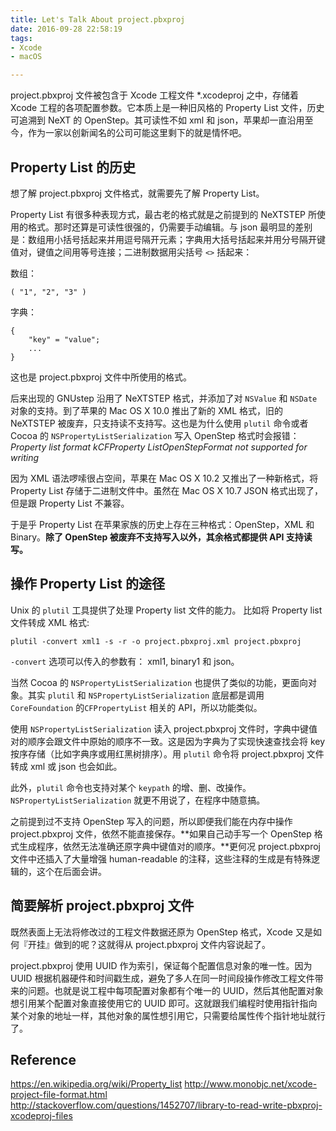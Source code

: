 ```yaml
---
title: Let's Talk About project.pbxproj
date: 2016-09-28 22:58:19
tags:
- Xcode
- macOS

---
```


project.pbxproj 文件被包含于 Xcode 工程文件 *.xcodeproj 之中，存储着 Xcode 工程的各项配置参数。它本质上是一种旧风格的 Property List 文件，历史可追溯到 NeXT 的 OpenStep。其可读性不如 xml 和 json，苹果却一直沿用至今，作为一家以创新闻名的公司可能这里剩下的就是情怀吧。

<!--more-->

## Property List 的历史

想了解 project.pbxproj 文件格式，就需要先了解 Property List。

Property List 有很多种表现方式，最古老的格式就是之前提到的 NeXTSTEP 所使用的格式。那时还算是可读性很强的，仍需要手动编辑。与 json 最明显的差别是：数组用小括号括起来并用逗号隔开元素；字典用大括号括起来并用分号隔开键值对，键值之间用等号连接；二进制数据用尖括号 `<>` 括起来：

数组：

```
( "1", "2", "3" )
```
字典：

```
{
    "key" = "value";
    ...
}
```

这也是 project.pbxproj 文件中所使用的格式。

后来出现的 GNUstep 沿用了 NeXTSTEP 格式，并添加了对 `NSValue` 和 `NSDate` 对象的支持。到了苹果的 Mac OS X 10.0 推出了新的 XML 格式，旧的 NeXTSTEP 被废弃，只支持读不支持写。这也是为什么使用 `plutil` 命令或者 Cocoa 的 `NSPropertyListSerialization` 写入 OpenStep 格式时会报错：*Property list format kCFProperty ListOpenStepFormat not supported for writing*

因为 XML 语法啰嗦很占空间，苹果在 Mac OS X 10.2 又推出了一种新格式，将 Property List 存储于二进制文件中。虽然在 Mac OS X 10.7 JSON 格式出现了，但是跟 Property List 不兼容。

于是乎 Property List 在苹果家族的历史上存在三种格式：OpenStep，XML 和 Binary。**除了 OpenStep 被废弃不支持写入以外，其余格式都提供 API 支持读写。**

## 操作 Property List 的途径

Unix 的 `plutil` 工具提供了处理 Property list 文件的能力。 比如将 Property list 文件转成 XML 格式: 

```
plutil -convert xml1 -s -r -o project.pbxproj.xml project.pbxproj
```

`-convert` 选项可以传入的参数有： xml1, binary1 和 json。

当然 Cocoa 的 `NSPropertyListSerialization` 也提供了类似的功能，更面向对象。其实 `plutil` 和 `NSPropertyListSerialization` 底层都是调用 `CoreFoundation` 的`CFPropertyList` 相关的 API，所以功能类似。

使用 `NSPropertyListSerialization` 读入 project.pbxproj 文件时，字典中键值对的顺序会跟文件中原始的顺序不一致。这是因为字典为了实现快速查找会将 key 按序存储（比如字典序或用红黑树排序）。用 `plutil` 命令将 project.pbxproj 文件转成 xml 或 json 也会如此。

此外，`plutil` 命令也支持对某个 `keypath` 的增、删、改操作。`NSPropertyListSerialization` 就更不用说了，在程序中随意搞。

之前提到过不支持 OpenStep 写入的问题，所以即便我们能在内存中操作 project.pbxproj 文件，依然不能直接保存。**如果自己动手写一个 OpenStep 格式生成程序，依然无法准确还原字典中键值对的顺序。**更何况 project.pbxproj 文件中还插入了大量增强 human-readable 的注释，这些注释的生成是有特殊逻辑的，这个在后面会讲。

## 简要解析 project.pbxproj 文件

既然表面上无法将修改过的工程文件数据还原为 OpenStep 格式，Xcode 又是如何『开挂』做到的呢？这就得从 project.pbxproj 文件内容说起了。

project.pbxproj 使用 UUID 作为索引，保证每个配置信息对象的唯一性。因为 UUID 根据机器硬件和时间戳生成，避免了多人在同一时间段操作修改工程文件带来的问题。也就是说工程中每项配置对象都有个唯一的 UUID，然后其他配置对象想引用某个配置对象直接使用它的 UUID 即可。这就跟我们编程时使用指针指向某个对象的地址一样，其他对象的属性想引用它，只需要给属性传个指针地址就行了。



## Reference

https://en.wikipedia.org/wiki/Property_list
http://www.monobjc.net/xcode-project-file-format.html
http://stackoverflow.com/questions/1452707/library-to-read-write-pbxproj-xcodeproj-files
